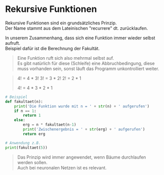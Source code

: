 # Rekursive Funktionen
Rekursive Funktionen sind ein grundsätzliches Prinzip.  
Der Name stammt aus dem Lateinischen "recurrere" dt. zurücklaufen.  

In unserem Zusammenhang, dass sich eine Funktion immer wieder selbst aufruft.  
Beispiel dafür ist die Berechnung der Fakultät.  

>Eine Funktion ruft sich also mehrmal selbst auf.  
Es gibt natürlich für diese (Schleife) eine Abbruchbedingung, 
diese muss vorhanden sein, sonst läuft das Programm unkontrolliert weiter.

> 4! = 4 * 3!
> 3! = 3 * 2!
> 2! = 2 * 1
> 
> 4! = 4 * 3 * 2 * 1

```python
# Beispiel
def fakultaet(n):
    print('Die Funktion wurde mit n = ' + str(n) + ' aufgerufen')
    if n == 1:
        return 1
    else:
        erg = n * fakultaet(n-1)
        print('Zwischenergebnis = ' + str(erg) + ' aufgerufen')
        return erg

# Anwendung z.B.
print(fakultaet(5))

```
>Das Prinzip wird immer angewendet, wenn Bäume durchlaufen werden sollen.  
>Auch bei neuronalen Netzen ist es relevant.